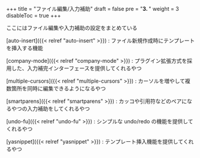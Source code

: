 +++
title = "ファイル編集/入力補助"
draft = false
pre = "<b>3. </b>"
weight = 3
disableToc = true
+++

ここにはファイル編集や入力補助の設定をまとめている

[auto-insert]({{< relref "auto-insert" >}})
: ファイル新規作成時にテンプレートを挿入する機能

[company-mode]({{< relref "company-mode" >}})
: プラグイン拡張方式を採用した、入力補完インターフェースを提供してくれるやつ

[multiple-cursors]({{< relref "multiple-cursors" >}})
: カーソルを増やして複数箇所を同時に編集できるようになるやつ

[smartparens]({{< relref "smartparens" >}})
: カッコや引用符などのペアになるやつの入力補助をしてくれるやつ

[undo-fu]({{< relref "undo-fu" >}})
: シンプルな undo/redo の機能を提供してくれるやつ

[yasnippet]({{< relref "yasnippet" >}})
: テンプレート挿入機能を提供してくれるやつ
